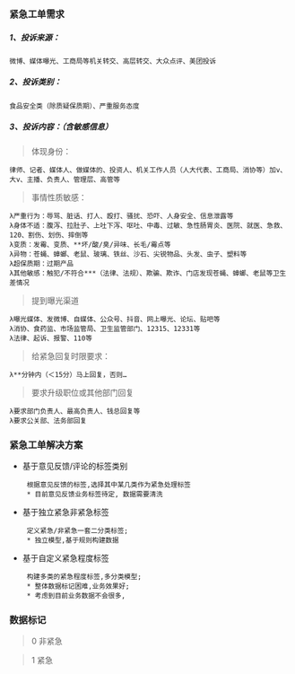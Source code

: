 ### 紧急工单需求

##### 1、投诉来源：
    微博、媒体曝光、工商局等机关转交、高层转交、大众点评、美团投诉

##### 2、投诉类别：
    食品安全类（除质疑保质期）、严重服务态度

##### 3、投诉内容：（含敏感信息）

> 体现身份：

    律师、记者、媒体人、做媒体的、投资人、机关工作人员（人大代表、工商局、消协等）加v、大v、主播、负责人、管理层、高管等

> 事情性质敏感：
    
    λ严重行为：辱骂、脏话、打人、殴打、骚扰、恐吓、人身安全、信息泄露等
    λ身体不适：腹泻、拉肚子、上吐下泻、呕吐、中毒、过敏、急性肠胃炎、医院、就医、急救、120、割伤、划伤、摔倒等
    λ变质：发霉、变质、**坏/酸/臭/异味、长毛/霉点等
    λ异物：苍蝇、蟑螂、老鼠、玻璃、铁丝、沙石、尖锐物品、头发、虫子、塑料等
    λ超保质期：过期产品
    λ其他敏感：触犯/不符合***（法律、法规）、欺骗、欺诈、门店发现苍蝇、蟑螂、老鼠等卫生差情况

> 提到曝光渠道
    
    λ曝光媒体、发微博、自媒体、公众号、抖音、网上曝光、论坛、贴吧等
    λ消协、食药监、市场监管局、卫生监管部门、12315、12331等
    λ法律、起诉、报警、110等

> 给紧急回复时限要求：
    
    λ**分钟内（＜15分）马上回复，否则…

> 要求升级职位或其他部门回复
    
    λ要求部门负责人、最高负责人、钱总回复等
    λ要求公关部、法务部回复

### 紧急工单解决方案

* 基于意见反馈/评论的标签类别
    
       根据意见反馈的标签,选择其中某几类作为紧急处理标签
       * 目前意见反馈业务标签待定, 数据需要清洗
* 基于独立紧急非紧急标签
        
       定义紧急/非紧急一套二分类标签;
       * 独立模型,基于规则构建数据
       
* 基于自定义紧急程度标签
    
       构建多类的紧急程度标签,多分类模型;
       * 整体数据标记困难,业务效果好; 
       * 考虑到目前业务数据不会很多,
       
       
        
### 数据标记

> 0 非紧急

> 1 紧急 